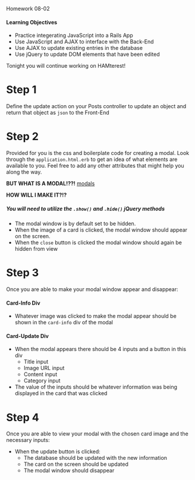 Homework 08-02

#### Learning Objectives
- Practice integerating JavaScript into a Rails App
- Use JavaScript and AJAX to interface with the Back-End
- Use AJAX to update existing entries in the database
- Use jQuery to update DOM elements that have been edited

Tonight you will continue working on HAMterest!

# Step 1

Define the update action on your Posts controller to update an object and return that object as `json` to the Front-End

# Step 2

Provided for you is the css and boilerplate code for creating a modal. Look through the `application.html.erb` to get an idea of what elements are available to you.
Feel free to add any other attributes that might help you along the way.

__BUT WHAT IS A MODAL!??!__ [modals](http://en.wikipedia.org/wiki/Modal_window)


__HOW WILL I MAKE IT?!?__
##### You will need to utilize the `.show()` and `.hide()` jQuery methods
- The modal window is by default set to be hidden.
- When the image of a card is clicked, the modal window should appear on the screen.
- When the `close` button is clicked the modal window should again be hidden from view

# Step 3

Once you are able to make your modal window appear and disappear:

#### Card-Info Div
- Whatever image was clicked to make the modal appear should be shown in the `card-info` div of the modal

#### Card-Update Div
- When the modal appears there should be 4 inputs and a button in this div
  - Title input
  - Image URL input
  - Content input
  - Category input
- The value of the inputs should be whatever information was being displayed in the card that was clicked

# Step 4

Once you are able to view your modal with the chosen card image and the necessary inputs:

- When the update button is clicked:
  - The database should be updated with the new information
  - The card on the screen should be updated
  - The modal window should disappear
